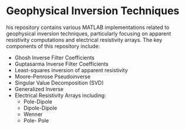 # Geophysical Inversion Techniques
his repository contains various MATLAB implementations related to geophysical inversion techniques, particularly focusing on apparent resistivity computations and electrical resistivity arrays. The key components of this repository include:  

- Ghosh Inverse Filter Coefficients  
- Guptasarma Inverse Filter Coefficients  
- Least-squares inversion of apparent resistivity  
- Moore-Penrose Pseudoinverse  
- Singular Value Decomposition (SVD)  
- Generalized Inverse  
- Electrical Resistivity Arrays including:  
  - Pole-Dipole  
  - Dipole-Dipole  
  - Wenner  
  - Pole- Pole  
